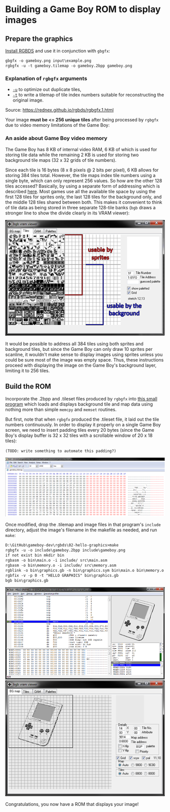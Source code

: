 # Building a Game Boy ROM to display images
## Prepare the graphics
[Install RGBDS](https://github.com/rednex/rgbds/releases) and use it in conjunction with `gbgfx`:
```
gbgfx -o gameboy.png input\example.png
rgbgfx -u -t gameboy.tilemap -o gameboy.2bpp gameboy.png
```

### Explanation of `rgbgfx` arguments
* [`-u`](https://rednex.github.io/rgbds/rgbgfx.1.html#u) to optimize out duplicate tiles,
* [`-t`](https://rednex.github.io/rgbds/rgbgfx.1.html#t) to write a tilemap of tile index numbers suitable for reconstructing the original image.

Source: https://rednex.github.io/rgbds/rgbgfx.1.html

Your image **must be <= 256 unique tiles** after being processed by `rgbgfx` due to video memory limitations of the Game Boy:

### An aside about Game Boy video memory
The Game Boy has 8 KB of internal video RAM, 6 KB of which is used for storing tile data while the remaining 2 KB is used for storing two background tile maps (32 x 32 grids of tile numbers).

Since each tile is 16 bytes (8 x 8 pixels @ 2 bits per pixel), 6 KB allows for storing 384 tiles total. However, the tile maps index tile numbers using a single byte, which can only represent 256 values. So how are the other 128 tiles accessed? Basically, by using a separate form of addressing which is described [here](http://gbdev.gg8.se/wiki/articles/Video_Display#VRAM_Tile_Data). Most games use all the available tile space by using the first 128 tiles for sprites only, the last 128 tiles for the background only, and the middle 128 tiles shared between both. This makes it convenient to think of tile data as being stored in three separate 128-tile banks (`bgb` draws a stronger line to show the divide clearly in its VRAM viewer):

![tile blocks in bgb vram viewer](screenshots/vram_viewer_tile_blocks.png "tile blocks in bgb vram viewer")

It would be possible to address all 384 tiles using both sprites and background tiles, but since the Game Boy can only draw 10 sprites per scanline, it wouldn't make sense to display images using sprites unless you could be sure most of the image was empty space. Thus, these instructions proceed with displaying the image on the Game Boy's background layer, limiting it to 256 tiles.

## Build the ROM
Incorporate the .2bpp and .tileset files produced by `rgbgfx` into [this small program](https://github.com/taylus/gameboy-dev/tree/master/rgbds/02-hello-graphics) which loads and displays background tile and map data using nothing more than simple `memcpy` and `memset` routines.

But first, note that when `rgbgfx` produced the .tileset file, it laid out the tile numbers continuously. In order to display it properly on a single Game Boy screen, we need to insert padding tiles every 20 bytes (since the Game Boy's display buffer is 32 x 32 tiles with a scrollable window of 20 x 18 tiles):

`(TODO: write something to automate this padding?)`

![padding the tilemap so it fits on the Game Boy's screen](screenshots/add_tilemap_padding.png "padding the tilemap so it fits on the Game Boy's screen")

Once modified, drop the .tilemap and image files in that program's `include` directory, adjust the image's filename in the makefile as needed, and run `make`:

```
D:\GitHub\gameboy-dev\rgbds\02-hello-graphics>make
rgbgfx -u -o include\gameboy.2bpp include\gameboy.png
if not exist bin mkdir bin
rgbasm -o bin\main.o -i include/ src\main.asm
rgbasm -o bin\memory.o -i include/ src\memory.asm
rgblink -o bin\graphics.gb -n bin\graphics.sym bin\main.o bin\memory.o
rgbfix -v -p 0 -t "HELLO GRAPHICS" bin\graphics.gb
bgb bin\graphics.gb
```

![bgb running the ROM](screenshots/bgb_running_rom.png "bgb running the ROM")
![tilemap in bgb vram viewer](screenshots/vram_viewer_bgmap.png "tilemap in bgb vram viewer")

Congratulations, you now have a ROM that displays your image!
